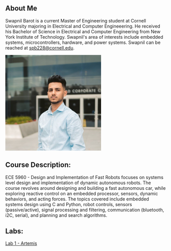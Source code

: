 ## About Me
Swapnil Barot is a current Master of Engineering student at Cornell University majoring in Electrical and Computer Engineeering. He received his Bachelor of Science in Electrical and Computer Engineering from New York Institute of Technology. Swapnil's area of interests include embedded systems, microcontrollers, hardware, and power systems. Swapnil can be reached at spb228@cornell.edu.

<img src="./images/spb.jpg" width="300" height="300" alt="hi" class="inline"/>

## Course Description:
ECE 5960 - Design and Implementation of Fast Robots focuses on systems level design and implementation of dynamic autonomous robots. The course revolves around designing and building a fast autonomous car, while exploring reactive control on an embedded processor, sensors, dynamic behaviors, and acting forces. The topics covered include embedded systems design using C and Python, robot controls, sensors (passive/active), signal processing and filtering, communication (bluetooth, i2C, serial), and planning and search algorithms. 

## Labs:
[Lab 1 - Artemis](./labs/lab1.md) <br/>
